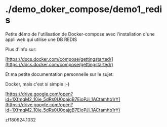# ./demo_doker_compose/demo1_redis

Petite démo de l'utilisation de Docker-compose avec l'installation d'une appli web qui utilise une DB REDIS

Plus d'info sur:

[https://docs.docker.com/compose/gettingstarted/](https://docs.docker.com/compose/gettingstarted/)


Et ma petite documentation personnelle sur le sujet:

Docker, mais c'est si simple ;-)

[https://drive.google.com/open?id=1XfmqM2_10ie_5dRs0U0oajgB7EioPJi_1ACtamhb1rY](https://drive.google.com/open?id=1XfmqM2_10ie_5dRs0U0oajgB7EioPJi_1ACtamhb1rY)



zf180924.1032






